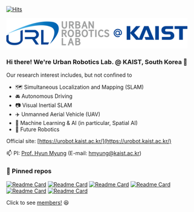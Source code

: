 [![Hits](https://hits.seeyoufarm.com/api/count/incr/badge.svg?url=https%3A%2F%2Fgithub.com%2Furlkaist&count_bg=%2379C83D&title_bg=%23555555&icon=&icon_color=%23E7E7E7&title=hits&edge_flat=false)](https://hits.seeyoufarm.com)

<img src="./lab_logo_full.png"  width="480" height="81"/>

### Hi there! We're Urban Robotics Lab. @ KAIST, South Korea 👋

Our research interest includes, but not confined to
- :world_map: Simultaneous Localization and Mapping (SLAM)
- :oncoming_automobile: Autonomous Driving
- :camera: Visual Inertial SLAM
- :airplane: Unmanned Aerial Vehicle (UAV)
- :brain: Machine Learning & AI (in particular, Spatial AI)
- :robot: Future Robotics

Official site: [https://urobot.kaist.ac.kr/](https://urobot.kaist.ac.kr/)

📫 PI: [Prof. Hyun Myung](https://urobot.kaist.ac.kr/url_teams/prof-hyunmyung/) (E-mail: hmyung@kaist.ac.kr)


### 📌 Pinned repos 
[![Readme Card](https://github-readme-stats.vercel.app/api/pin/?username=engcang&repo=vins-application&theme=chartreuse-dark)](https://github.com/engcang/vins-application)
[![Readme Card](https://github-readme-stats.vercel.app/api/pin/?username=engcang&repo=SLAM-application&theme=chartreuse-dark)](https://github.com/engcang/SLAM-application)
[![Readme Card](https://github-readme-stats.vercel.app/api/pin/?username=LimHyungTae&repo=ERASOR&theme=chartreuse-dark)](https://github.com/LimHyungTae/ERASOR)
[![Readme Card](https://github-readme-stats.vercel.app/api/pin/?username=LimHyungTae&repo=patchwork&theme=chartreuse-dark)](https://github.com/LimHyungTae/patchwork)
[![Readme Card](https://github-readme-stats.vercel.app/api/pin/?username=engcang&repo=ros-yolo-sort&theme=chartreuse-dark)](https://github.com/engcang/ros-yolo-sort)
[![Readme Card](https://github-readme-stats.vercel.app/api/pin/?username=zinuok&repo=kaistviodataset&theme=chartreuse-dark)](https://github.com/zinuok/kaistviodataset)




Click to see [members!](https://urobot.kaist.ac.kr/Current/) :satisfied:
    
